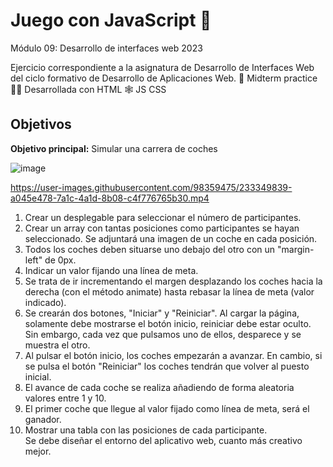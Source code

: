 # Juego con JavaScript :car:
Módulo 09: Desarrollo de interfaces web 2023

Ejercicio correspondiente a la asignatura de Desarrollo de Interfaces Web del ciclo formativo de Desarrollo de Aplicaciones Web.
🔨 Midterm practice 👨‍🎓
Desarrollada con HTML 🕸️ JS CSS
## Objetivos
<b>Objetivo principal:</b> Simular una carrera de coches


![image](https://user-images.githubusercontent.com/98359475/233347673-0c3ff0cf-1c3b-4acf-aef2-620400f57b73.png)

https://user-images.githubusercontent.com/98359475/233349839-a045e478-7a1c-4a1d-8b08-c4f776765b30.mp4
<ol>
<li>Crear un desplegable para seleccionar el número de participantes.</li>
<li>Crear un array con tantas posiciones como participantes se hayan seleccionado. Se adjuntará una imagen de un coche en cada posición.</li>
<li>Todos los coches deben situarse uno debajo del otro con un "margin-left" de 0px.</li>
<li>Indicar un valor fijando una línea de meta.</li>
<li>Se trata de ir incrementando el margen desplazando los coches hacia la derecha (con el método animate) hasta rebasar la línea de meta (valor indicado).</li>
<li>Se crearán dos botones, "Iniciar" y "Reiniciar". Al cargar la página, solamente debe mostrarse el botón inicio, reiniciar debe estar oculto. Sin embargo, cada vez que pulsamos uno de ellos, desparece y se muestra el otro.</li>
<li>Al pulsar el botón inicio, los coches empezarán a avanzar. En cambio, si se pulsa el botón "Reiniciar" los coches tendrán que volver al puesto inicial.</li>
<li>El avance de cada coche se realiza añadiendo de forma aleatoria valores entre 1 y 10.</li>
<li>El primer coche que llegue al valor fijado como línea de meta, será el ganador.</li>
<li>Mostrar una tabla con las posiciones de cada participante.</li>
</li>Se debe diseñar el entorno del aplicativo web, cuanto más creativo mejor.</li>

</ol>


